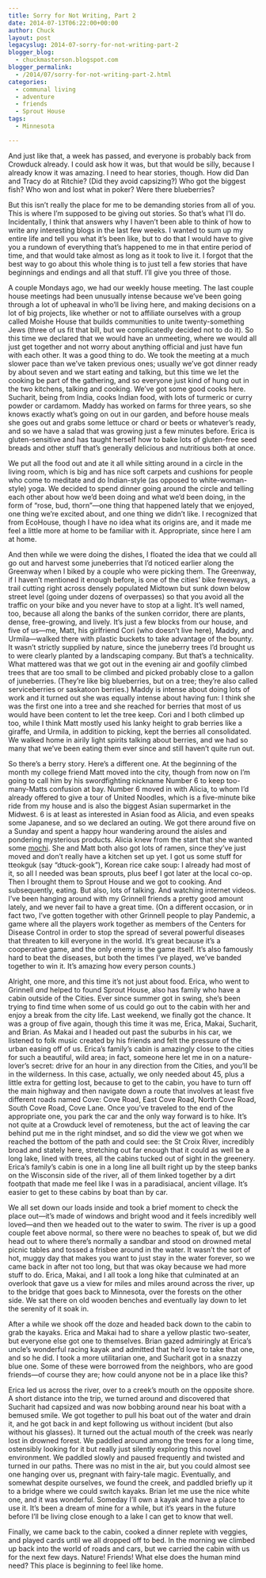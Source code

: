 ```yaml
---
title: Sorry for Not Writing, Part 2
date: 2014-07-13T06:22:00+00:00
author: Chuck
layout: post
legacyslug: 2014-07-sorry-for-not-writing-part-2
blogger_blog:
  - chuckmasterson.blogspot.com
blogger_permalink:
  - /2014/07/sorry-for-not-writing-part-2.html
categories:
  - communal living
  - adventure
  - friends
  - Sprout House
tags:
  - Minnesota

---
```

And just like that, a week has
passed, and everyone is probably back from Crowduck already. I could ask how it
was, but that would be silly, because I already know it was amazing. I need to
hear stories, though. How did Dan and Tracy do at Ritchie? (Did they avoid
capsizing?) Who got the biggest fish? Who won and lost what in poker? Were
there blueberries?

But this isn’t really the place for me to be demanding stories from all
of you. This is where I’m supposed to be giving out stories. So
that’s what I’ll do. Incidentally, I think that answers why I
haven’t been able to think of how to write any interesting blogs in the
last few weeks. I wanted to sum up my entire life and tell you what it’s
been like, but to do that I would have to give you a rundown of everything
that’s happened to me in that entire period of time, and that would take
almost as long as it took to live it. I forgot that the best way to go about
this whole thing is to just tell a few stories that have beginnings and endings
and all that stuff. I’ll give you three of those.

A couple Mondays ago, we had our weekly house meeting.  The last couple house
meetings had been unusually intense because we’ve been going through a
lot of upheaval in who’ll be living here, and making decisions on a lot
of big projects, like whether or not to affiliate ourselves with a group called
Moishe House that builds communities to unite twenty-something Jews (three of
us fit that bill, but we complicatedly decided not to do it). So this time we
declared that we would have an unmeeting, where we would all just get together
and not worry about anything official and just have fun with each other. It was
a good thing to do. We took the meeting at a much slower pace than we’ve
taken previous ones; usually we’ve got dinner ready by about seven and we
start eating and talking, but this time we let the cooking be part of the
gathering, and so everyone just kind of hung out in the two kitchens, talking
and cooking. We’ve got some good cooks here.  Sucharit, being from India,
cooks Indian food, with lots of turmeric or curry powder or cardamom. Maddy has
worked on farms for three years, so she knows exactly what’s going on out
in our garden, and before house meals she goes out and grabs some lettuce or
chard or beets or whatever’s ready, and so we have a salad that was
growing just a few minutes before. Erica is gluten-sensitive and has taught
herself how to bake lots of gluten-free seed breads and other stuff
that’s generally delicious and nutritious both at once.

We put all the food out and ate it all while sitting around in a circle in the
living room, which is big and has nice soft carpets and cushions for people who
come to meditate and do Indian-style (as opposed to white-woman-style) yoga. We
decided to spend dinner going around the circle and telling each other about
how we’d been doing and what we’d been doing, in the form of
“rose, bud, thorn”—one thing that happened lately that we enjoyed,
one thing we’re excited about, and one thing we didn’t like. I
recognized that from EcoHouse, though I have no idea what its origins are, and
it made me feel a little more at home to be familiar with it. Appropriate,
since here I am at home.

And then while we were doing the dishes, I floated the idea that we could all
go out and harvest some juneberries that I’d noticed earlier along the
Greenway when I biked by a couple who were picking them. The Greenway, if I
haven’t mentioned it enough before, is one of the cities’ bike
freeways, a trail cutting right across densely populated Midtown but sunk down
below street level (going under dozens of overpasses) so that you avoid all the
traffic on your bike and you never have to stop at a light. It’s well
named, too, because all along the banks of the sunken corridor, there are
plants, dense, free-growing, and lively. It’s just a few blocks from our
house, and five of us—me, Matt, his girlfriend Cori (who doesn’t live
here), Maddy, and Urmila—walked there with plastic buckets to take advantage of
the bounty. It wasn’t strictly supplied by nature, since the juneberry
trees I’d brought us to were clearly planted by a landscaping company.
But that’s a technicality. What mattered was that we got out in the
evening air and goofily climbed trees that are too small to be climbed and
picked probably close to a gallon of juneberries. (They’re like big
blueberries, but on a tree; they’re also called serviceberries or
saskatoon berries.) Maddy is intense about doing lots of work and it turned out
she was equally intense about having fun: I think she was the first one into a
tree and she reached for berries that most of us would have been content to let
the tree keep. Cori and I both climbed up too, while I think Matt mostly used
his lanky height to grab berries like a giraffe, and Urmila, in addition to
picking, kept the berries all consolidated. We walked home in airily light
spirits talking about berries, and we had so many that we’ve been eating
them ever since and still haven’t quite run out.

So there’s a berry story.  Here’s a different one. At the beginning of the
month my college friend Matt moved into the city, though from now on I’m going
to call him by his swordfighting nickname Number 6 to keep too-many-Matts
confusion at bay. Number 6 moved in with Alicia, to whom I’d already offered to
give a tour of United Noodles, which is a five-minute bike ride from my house
and is also the biggest Asian supermarket in the Midwest. 6 is at least as
interested in Asian food as Alicia, and even speaks some Japanese, and so we
declared an outing. We got there around five on a Sunday and spent a happy hour
wandering around the aisles and pondering mysterious products. Alicia knew from
the start that she wanted some
[mochi](http://talentadongchef.com/2012/06/12/mochi-with-red-bean-filling/).
She and Matt both also got lots of ramen, since they’ve just moved and don’t
really have a kitchen set up yet. I got us some stuff for tteokguk (say
“dtuck-gook”), Korean rice cake soup: I already had most of it, so all I needed
was bean sprouts, plus beef I got later at the local co-op. Then I brought them
to Sprout House and we got to cooking. And subsequently, eating. But also, lots
of talking. And watching internet videos. I’ve been hanging around with my
Grinnell friends a pretty good amount lately, and we never fail to have a great
time. (On a different occasion, or in fact two, I’ve gotten together with other
Grinnell people to play Pandemic, a game where all the players work together as
members of the Centers for Disease Control in order to stop the spread of
several powerful diseases that threaten to kill everyone in the world.  It’s
great because it’s a cooperative game, and the only enemy is the game itself.
It’s also famously hard to beat the diseases, but both the times I’ve played,
we’ve banded together to win it. It’s amazing how every person counts.)

Alright, one more, and this time it’s not just about food. Erica, who
went to Grinnell *and* helped to found Sprout House, also has family
who have a cabin outside of the Cities. Ever since summer got in swing,
she’s been trying to find time when some of us could go out to the cabin
with her and enjoy a break from the city life. Last weekend, we finally got the
chance. It was a group of five again, though this time it was me, Erica, Makai,
Sucharit, and Brian. As Makai and I headed out past the suburbs in his car, we
listened to folk music created by his friends and felt the pressure of the
urban easing off of us. Erica’s family’s cabin is amazingly close
to the cities for such a beautiful, wild area; in fact, someone here let me in
on a nature-lover’s secret: drive for an hour in any direction from the
Cities, and you’ll be in the wilderness. In this case, actually, we only
needed about 45, plus a little extra for getting lost, because to get to the
cabin, you have to turn off the main highway and then navigate down a route
that involves at least five different roads named Cove: Cove Road, East Cove
Road, North Cove Road, South Cove Road, Cove Lane. Once you’ve traveled
to the end of the appropriate one, you park the car and the only way forward is
to hike. It’s not quite at a Crowduck level of remoteness, but the act of
leaving the car behind put me in the right mindset, and so did the view we got
when we reached the bottom of the path and could see: the St Croix River,
incredibly broad and stately here, stretching out far enough that it could as
well be a long lake, lined with trees, all the cabins tucked out of sight in
the greenery. Erica’s family’s cabin is one in a long line all
built right up by the steep banks on the Wisconsin side of the river, all of
them linked together by a dirt footpath that made me feel like I was in a
paradisiacal, ancient village. It’s easier to get to these cabins by boat
than by car.

We all set down our loads inside and took a brief moment to check the place
out—it’s made of windows and bright wood and it feels incredibly well
loved—and then we headed out to the water to swim.  The river is up a good
couple feet above normal, so there were no beaches to speak of, but we did head
out to where there’s normally a sandbar and stood on drowned metal picnic
tables and tossed a frisbee around in the water.  It wasn’t the sort of
hot, muggy day that makes you want to just stay in the water forever, so we
came back in after not too long, but that was okay because we had more stuff to
do. Erica, Makai, and I all took a long hike that culminated at an overlook
that gave us a view for miles and miles around across the river, up to the
bridge that goes back to Minnesota, over the forests on the other side. We sat
there on old wooden benches and eventually lay down to let the serenity of it
soak in.

After a while we shook off the doze and headed back down to the cabin to grab
the kayaks. Erica and Makai had to share a yellow plastic two-seater, but
everyone else got one to themselves. Brian gazed admiringly at Erica’s
uncle’s wonderful racing kayak and admitted that he’d love to take
that one, and so he did.  I took a more utilitarian one, and Sucharit got in a
snazzy blue one. Some of these were borrowed from the neighbors, who are good
friends—of course they are; how could anyone not be in a place like this?

Erica led us across the river, over to a creek’s mouth on the opposite
shore. A short distance into the trip, we turned around and discovered that
Sucharit had capsized and was now bobbing around near his boat with a bemused
smile. We got together to pull his boat out of the water and drain it, and he
got back in and kept following us without incident (but also without his
glasses). It turned out the actual mouth of the creek was nearly lost in
drowned forest. We paddled around among the trees for a long time, ostensibly
looking for it but really just silently exploring this novel environment. We
paddled slowly and paused frequently and twisted and turned in our paths. There
was no mist in the air, but you could almost see one hanging over us, pregnant
with fairy-tale magic.  Eventually, and somewhat despite ourselves, we found
the creek, and paddled briefly up it to a bridge where we could switch kayaks.
Brian let me use the nice white one, and it was wonderful. Someday I’ll
own a kayak and have a place to use it. It’s been a dream of mine for a
while, but it’s years in the future before I’ll be living close
enough to a lake I can get to know that well.

Finally, we came back to the cabin, cooked a dinner replete with veggies, and
played cards until we all dropped off to bed. In the morning we climbed up back
into the world of roads and cars, but we carried the cabin with us for the next
few days. Nature! Friends! What else does the human mind need? This place is
beginning to feel like home.  
